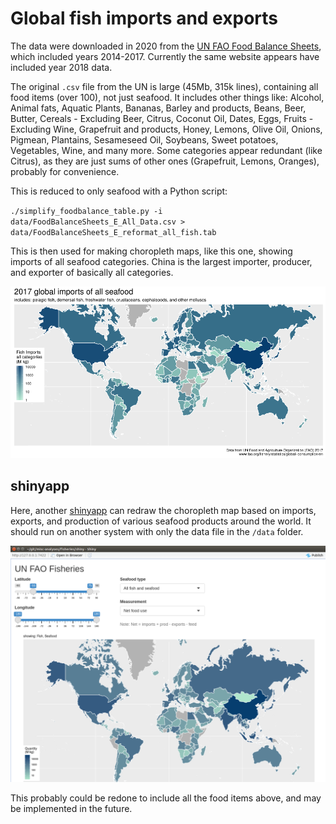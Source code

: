 # Global fish imports and exports #
The data were downloaded in 2020 from the [UN FAO Food Balance Sheets](http://www.fao.org/faostat/en/#data/FBS), which included years 2014-2017. Currently the same website appears have included year 2018 data.

The original `.csv` file from the UN is large (45Mb, 315k lines), containing all food items (over 100), not just seafood. It includes other things like: Alcohol, Animal fats, Aquatic Plants, Bananas, Barley and products, Beans, Beer, Butter, Cereals - Excluding Beer, Citrus, Coconut Oil, Dates, Eggs, Fruits - Excluding Wine, Grapefruit and products, Honey, Lemons, Olive Oil, Onions, Pigmean, Plantains, Sesameseed Oil, Soybeans, Sweet potatoes, Vegetables, Wine, and many more. Some categories appear redundant (like Citrus), as they are just sums of other ones (Grapefruit, Lemons, Oranges), probably for convenience.

This is reduced to only seafood with a Python script:

`./simplify_foodbalance_table.py -i data/FoodBalanceSheets_E_All_Data.csv > data/FoodBalanceSheets_E_reformat_all_fish.tab`

This is then used for making choropleth maps, like this one, showing imports of all seafood categories. China is the largest importer, producer, and exporter of basically all categories.

![global_fish_imports_only_2017.png](https://github.com/wrf/misc-analyses/blob/master/fisheries/images/global_fish_imports_only_2017.png)

## shinyapp ##
Here, another [shinyapp](https://shiny.rstudio.com/) can redraw the choropleth map based on imports, exports, and production of various seafood products around the world. It should run on another system with only the data file in the `/data` folder.

![fisheries_shinyapp_screenshot.png](https://github.com/wrf/misc-analyses/blob/master/fisheries/images/fisheries_shinyapp_screenshot.png)

This probably could be redone to include all the food items above, and may be implemented in the future.
